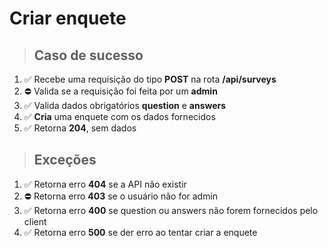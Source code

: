 # Criar enquete

> ## Caso de sucesso

1. ✅ Recebe uma requisição do tipo **POST** na rota **/api/surveys**
2. ⛔️ Valida se a requisição foi feita por um **admin**
3. ✅ Valida dados obrigatórios **question** e **answers**
4. ✅ **Cria** uma enquete com os dados fornecidos
5. ✅ Retorna **204**, sem dados

> ## Exceções

1. ✅ Retorna erro **404** se a API não existir
2. ⛔️ Retorna erro **403** se o usuário não for admin
3. ✅  Retorna erro **400** se question ou answers não forem fornecidos pelo client
4. ✅   Retorna erro **500** se der erro ao tentar criar a enquete